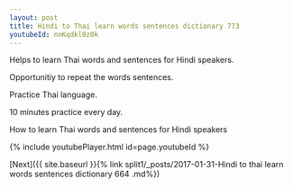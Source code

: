 ```yaml
---
layout: post
title: Hindi to Thai learn words sentences dictionary 773 
youtubeId: nnKqdkl0z0k
---
```

 
 
Helps to learn Thai words and sentences for Hindi speakers.

Opportunitiy to repeat the words sentences. 

Practice Thai language. 
 
10 minutes practice every day. 
 
How to learn Thai words and sentences for Hindi speakers 
 
{% include youtubePlayer.html id=page.youtubeId %}
 
 
[Next]({{ site.baseurl }}{% link  split1/_posts/2017-01-31-Hindi to thai learn words sentences dictionary 664 .md%})
 
